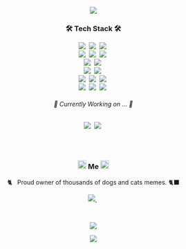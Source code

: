 <P align="center">
  <img src="https://capsule-render.vercel.app/api?type=wave&color=gradient&height=300&section=header&text=soom's%20github%&fontSize=80&animation=twinkling&fontAlignY=40&rotate=5)"/>
</P>

<h3 align="center">🛠 Tech Stack 🛠</h3>

<p align="center">
<!--   <img src="https://img.shields.io/badge/WebRTC-333333?style=flat-square&logo=WebRTC&logoColor=white"/>&nbsp -->
<!--   <img src="https://img.shields.io/badge/WebAssembly-654FF0?style=flat-square&logo=WebAssembly&logoColor=white"/>&nbsp -->
<!--   <br/> -->
  <img src="https://img.shields.io/badge/React-61DAFB?style=flat-square&logo=React&logoColor=white"/>&nbsp
  <img src="https://img.shields.io/badge/Vue.js-4FC08D?style=flat-square&logo=Vue%2Ejs&logoColor=white"/>&nbsp
  <img src="https://img.shields.io/badge/Svelte-FF3E00?style=flat-square&logo=Svelte&logoColor=white"/>&nbsp
<!--   <img src="https://img.shields.io/badge/Angular-DD0031?style=flat-square&logo=Angular&logoColor=white"/>&nbsp -->
<!--   <img src="https://img.shields.io/badge/Next.js-000000?style=flat-square&logo=Next%2Ejs&logoColor=white"/>&nbsp -->
<!--   <img src="https://img.shields.io/badge/Vuex-4FC08D?style=flat-square&logo=Vultr&logoColor=white"/>&nbsp   -->
<!--   <img src="https://img.shields.io/badge/Redux-764ABC?style=flat-square&logo=Redux&logoColor=white"/>&nbsp -->
  <br/>
  <img src="https://img.shields.io/badge/Next.js-000000?style=flat-square&logo=Next%2Ejs&logoColor=white"/>&nbsp  
  <img src="https://img.shields.io/badge/Nuxt.js-00DC82?style=flat-square&logo=Nuxt%2Ejs&logoColor=white"/>&nbsp  
  <img src="https://img.shields.io/badge/Svelte Kit-FF3E00?style=flat-square&logo=Svelte&logoColor=white"/>&nbsp
  <br/>
  <img src="https://img.shields.io/badge/NestJS-E0234E?style=flat-square&logo=NestJS&logoColor=white"/>&nbsp
  <img src="https://img.shields.io/badge/Strapi-2F2E8B?style=flat-square&logo=Strapi&logoColor=white"/>&nbsp
<!--   <img src="https://img.shields.io/badge/Javascript-ffb13b?style=flat-square&logo=javascript&logoColor=white"/>&nbsp  -->
<!--   <img src="https://img.shields.io/badge/jQuery-0769AD?style=flat-square&logo=jQuery&logoColor=white"/>&nbsp   -->
<!--   <img src="https://img.shields.io/badge/Webpack-8DD6F9?style=flat-square&logo=Webpack&logoColor=white"/>&nbsp -->
<!--   <img src="https://img.shields.io/badge/Jest-C21325?style=flat-square&logo=Jest&logoColor=white"/>&nbsp  -->
<!--   <img src="https://img.shields.io/badge/Babel-F9DC3E?style=flat-square&logo=Babel&logoColor=white"/>&nbsp   -->
<!--   <br/> -->
<!--   <img src="https://img.shields.io/badge/Bootstrap-7952B3?style=flat-square&logo=Bootstrap&logoColor=white"/>&nbsp -->
<!--   <img src="https://img.shields.io/badge/MUI-007FFF?style=flat-square&logo=MUI&logoColor=white"/>&nbsp -->
<!--   <img src="https://img.shields.io/badge/Ant%20Design-0170FE?style=flat-square&logo=Ant%20Design&logoColor=white"/>&nbsp -->
<!--   <img src="https://img.shields.io/badge/Vuetify-1867C0?style=flat-square&logo=Vuetify&logoColor=white"/>&nbsp -->
  <br/>
  <img src="https://img.shields.io/badge/Tailwind%20CSS-38B2AC?style=flat-square&logo=Tailwind%20CSS&logoColor=white"/>&nbsp 
<!--   <img src="https://img.shields.io/badge/Sass-CC6699?style=flat-square&logo=Sass&logoColor=white"/>&nbsp  -->
  <img src="https://img.shields.io/badge/Styled%20components-DB7093?style=flat-square&logo=styled-components&logoColor=white"/>&nbsp     
<!--   <img src="https://img.shields.io/badge/CSS3-1572B6?style=flat-square&logo=css3&logoColor=white"/>&nbsp  -->
<!--   <img src="https://img.shields.io/badge/HTML5-E34F26?style=flat-square&logo=HTML5&logoColor=white"/>&nbsp -->
<!--   <br/> -->
<!--   <img src="https://img.shields.io/badge/Node.js-339933?style=flat-square&logo=Node.js&logoColor=white"/>&nbsp -->
<!--   <img src="https://img.shields.io/badge/Flask-000000?style=flat-square&logo=Flask&logoColor=white"/>&nbsp  -->
<!--   <img src="https://img.shields.io/badge/Mysql-E6B91E?style=flat-square&logo=MySql&logoColor=white"/>&nbsp  -->
<!--   <img src="https://img.shields.io/badge/Python-3766AB?style=flat-square&logo=Python&logoColor=white"/>&nbsp  -->
  <br/>
  <img src="https://img.shields.io/badge/Docker-2496ED?style=flat-square&logo=Docker&logoColor=white"/>&nbsp 
  <img src="https://img.shields.io/badge/Firebase-FFCA28?style=flat-square&logo=Firebase&logoColor=white"/>&nbsp  
  <img src="https://img.shields.io/badge/GraphQL-E434AA?style=flat-square&logo=GraphQL&logoColor=white"/>&nbsp
  
<!--   <img src="https://img.shields.io/badge/Swagger-85EA2D?style=flat-square&logo=Swagger&logoColor=white"/>&nbsp  -->
<!--   <img src="https://img.shields.io/badge/Postman-FF6C37?style=flat-square&logo=Postman&logoColor=white"/>&nbsp -->
<!--   <img src="https://img.shields.io/badge/Figma-F24E1E?style=flat-square&logo=Figma&logoColor=white"/>&nbsp -->
<!--   <img src="https://img.shields.io/badge/Zeplin-FFCF33?style=flat-square&logo=Waze&logoColor=white"/>&nbsp -->
<!--   <img src="https://img.shields.io/badge/Adobe%20XD-FF61F6?style=flat-square&logo=Adobe%20XD&logoColor=white"/>&nbsp -->
  
  <br/>
  <img src="https://img.shields.io/badge/TypeScript-3178c6?style=flat-square&logo=TypeScript&logoColor=white"/>&nbsp   
  <img src="https://img.shields.io/badge/Kotlin-7F52FF?style=flat-square&logo=Kotlin&logoColor=white"/>&nbsp   
  <img src="https://img.shields.io/badge/Python-3776AB?style=flat-square&logo=Python&logoColor=white"/>&nbsp 
  
<!--   <img src="https://img.shields.io/badge/Jira-0052CC?style=flat-square&logo=Jira%20Software&logoColor=white"/>&nbsp -->
<!--   <img src="https://img.shields.io/badge/Confluence-172B4D?style=flat-square&logo=Confluence&logoColor=white"/>&nbsp  -->
<!--   <img src="https://img.shields.io/badge/Notion-000000?style=flat-square&logo=Notion&logoColor=white"/>&nbsp  -->
<!--   <br/> -->
<!--   <img src="https://img.shields.io/badge/macOS-000000?style=flat-square&logo=macOS&logoColor=white"/>&nbsp -->
<!--   <img src="https://img.shields.io/badge/Windows%20Terminal-4D4D4D?style=flat-square&logo=Windows%20Terminal&logoColor=white"/>&nbsp --> 
  
</p>


<h6 align="center">🎯 Currently Working on ... 🎯</h3>
<p align="center">
  <img src="https://img.shields.io/badge/WebRTC-333333?style=flat-square&logo=WebRTC&logoColor=white"/>&nbsp
  <img src="https://img.shields.io/badge/WebAssembly-654FF0?style=flat-square&logo=WebAssembly&logoColor=white"/>&nbsp
</p>

<br><br>
<h3 align="center"> <img src="https://raw.githubusercontent.com/MartinHeinz/MartinHeinz/master/wave.gif" width="20px" height="20px"> Me <img src="https://raw.githubusercontent.com/MartinHeinz/MartinHeinz/master/wave.gif" width="20px" height="20px"> </h3>
<p align="center">🐈‍&nbsp;&nbsp; Proud owner of thousands of dogs and cats memes. 🐈‍⬛</p>
<p align="center">
<!--   <a href="https://www.soomlog.tech/">
    <img src="https://img.shields.io/badge/Tech%20Blog-000000?style=flat-square&logo=Vercel&logoColor=white&link=https://www.soomlog.tech/"/>
  </a>&nbsp -->
  <a href="https://www.linkedin.com/in/soomyungkang/">
    <img src="https://img.shields.io/badge/LinkedIn-0077B5?style=flat-square&logo=LinkedIn&logoColor=white&link=https://www.linkedin.com/in/soomyungkang/"/>
  </a>&nbsp
<!--   <a href="mailto:vannskang@gmail.com">
    <img src="https://img.shields.io/badge/Gmail-d14836?style=flat-square&logo=Gmail&logoColor=white&link=vannskang@gmail.com"/>
  </a>&nbsp -->
<!--   <a href="https://www.notion.so/soomyungkang/Soomyung-Kang-cfcfd738e60841aebb5ff41c815de405">
    <img src="https://img.shields.io/badge/Notion-000000?style=flat-square&logo=Notion&logoColor=white&link=https://www.notion.so/soomyungkang/Soomyung-Kang-cfcfd738e60841aebb5ff41c815de405"/>
  </a>&nbsp -->
<!--   <a href="https://soomyung.medium.com/">
    <img src="https://img.shields.io/badge/Medium-12100E?style=flat-square&logo=Medium&logoColor=white&link=https://soomyung.medium.com/"/>
  </a>&nbsp   -->
<!--   <a href="https://leetcode.com/soomyung/">
    <img src="https://img.shields.io/badge/LeetCode-FFA116?style=flat-square&logo=LeetCode&logoColor=white&link=https://leetcode.com/soomyung/"/>
  </a>&nbsp -->
</p>
<br/>

<p align="center">
  <a href="https://hits.seeyoufarm.com"><img src="https://hits.seeyoufarm.com/api/count/incr/badge.svg?url=https%3A%2F%2Fgithub.com%2FVannsKang%2Fhit-counter&count_bg=%23549BCB&title_bg=%23BCBCBC&icon=github.svg&icon_color=%23E7E7E7&title=hits&edge_flat=true"/></a>
</p>

<P align="center">
  <img src="https://capsule-render.vercel.app/api?type=wave&color=gradient&height=200&section=footer&text=yeeeesss%20rules~!!&fontSize=50&animation=twinkling&fontAlign=70&fontAlignY=80&rotate=-5"/>
</P>
